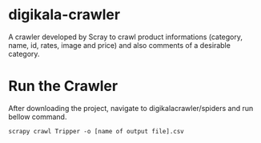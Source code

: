 # digikala-crawler
A crawler developed by Scray to crawl product informations (category, name, id, rates, image and price) and also comments of a desirable category.

# Run the Crawler
After downloading the project, navigate to digikalacrawler/spiders and run bellow command.

`scrapy crawl Tripper -o [name of output file].csv`